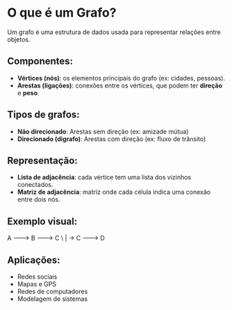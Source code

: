 # O que é um Grafo?

Um grafo é uma estrutura de dados usada para representar relações entre objetos.

## Componentes:

- **Vértices (nós)**: os elementos principais do grafo (ex: cidades, pessoas).
- **Arestas (ligações)**: conexões entre os vértices, que podem ter **direção** e **peso**.

## Tipos de grafos:

- **Não direcionado**: Arestas sem direção (ex: amizade mútua)
- **Direcionado (digrafo)**: Arestas com direção (ex: fluxo de trânsito)

## Representação:

- **Lista de adjacência**: cada vértice tem uma lista dos vizinhos conectados.
- **Matriz de adjacência**: matriz onde cada célula indica uma conexão entre dois nós.

## Exemplo visual:

A ---> B ---> C
\ |
-> C ---> D


## Aplicações:

- Redes sociais
- Mapas e GPS
- Redes de computadores
- Modelagem de sistemas
